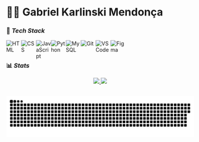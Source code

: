 # 👨‍💻 Gabriel Karlinski Mendonça
### 🚀 *Tech Stack*
<img align="left" width="40px" style="padding-right=10px;" title="HTML" src="https://cdn.jsdelivr.net/gh/devicons/devicon@latest/icons/html5/html5-original.svg"/>
<img align="left" width="40px" style="padding-right=10px;" style="padding-bottom=10px;" title="CSS" src="https://cdn.jsdelivr.net/gh/devicons/devicon@latest/icons/css3/css3-original.svg"/>
<img align="left" width="40px" style="padding-right=10px;" title="JavaScript" src="https://cdn.jsdelivr.net/gh/devicons/devicon@latest/icons/javascript/javascript-original.svg"/>
  <img align="left" width="40px" style="padding-right=10px;" title="Python" src="https://cdn.jsdelivr.net/gh/devicons/devicon@latest/icons/python/python-original.svg"/>
  <img align="left" width="40px" style="padding-right=10px;" title="MySQL" src="https://cdn.jsdelivr.net/gh/devicons/devicon@latest/icons/mysql/mysql-original.svg"/>
  <img align="left" width="40px" style="padding-right=10px;" title="Git" src="https://cdn.jsdelivr.net/gh/devicons/devicon@latest/icons/git/git-original.svg"/>
  <img align="left" width="40px" style="padding-right=10px;" title="VS Code" src="https://cdn.jsdelivr.net/gh/devicons/devicon@latest/icons/vscode/vscode-original.svg"/>
  <img align="left" width="40px" style="padding-right=10px;" style="padding-top=10px;" title="Figma" src="https://cdn.jsdelivr.net/gh/devicons/devicon@latest/icons/figma/figma-original.svg"/>
  <br/><br/>
  
### 📊 *Stats* 
<div align="center">
	<a href="https://github.com/gabrielkmendonca">
	<img height="180" src="https://github-readme-stats.vercel.app/api?username=gabrielkmendonca&show_icons=true&theme=transparent&count_private=true" >
	<img height="180" src="https://github-readme-stats.vercel.app/api/top-langs/?username=gabrielkmendonca&theme=transparent&layout=compact&langs_count=16">
 </div><br/>


<div align="center">
	
![snake gif](https://github.com/gabrielkmendonca/gabrielkmendonca/blob/output/github-snake-dark.svg)
</div>

